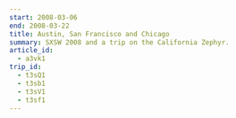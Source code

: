 ```yaml
---
start: 2008-03-06
end: 2008-03-22
title: Austin, San Francisco and Chicago
summary: SXSW 2008 and a trip on the California Zephyr.
article_id:
  - a3vk1
trip_id:
  - t3sQ1
  - t3sb1
  - t3sV1
  - t3sf1
---
```

